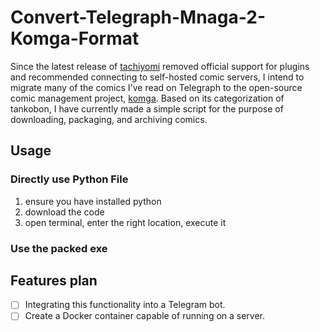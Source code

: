# Convert-Telegraph-Mnaga-2-Komga-Format

Since the latest release of [tachiyomi](https://github.com/tachiyomiorg/tachiyomi) removed official support for plugins and recommended connecting to self-hosted comic servers, I intend to migrate many of the comics I've read on Telegraph to the open-source comic management project, [komga](https://github.com/gotson/komga). Based on its categorization of tankobon, I have currently made a simple script for the purpose of downloading, packaging, and archiving comics.

## Usage
### Directly use Python File
1. ensure you have installed python
2. download the code
3. open terminal, enter the right location, execute it
### Use the packed exe

## Features plan
- [ ] Integrating this functionality into a Telegram bot.
- [ ] Create a Docker container capable of running on a server.
